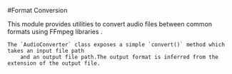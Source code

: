 #Format Conversion

This module provides utilities to convert audio files between common formats using FFmpeg libraries
    .

    The `AudioConverter` class exposes a simple `convert()` method which takes an input file path
        and an output file path.The output format is inferred from the extension of the output file.
